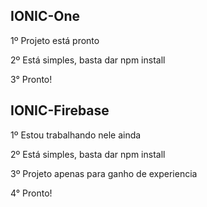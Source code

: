 ## IONIC-One

1º Projeto está pronto

2º Está simples, basta dar npm install

3° Pronto!

## IONIC-Firebase

1º Estou trabalhando nele ainda

2º Está simples, basta dar npm install

3º Projeto apenas para ganho de experiencia

4° Pronto!
